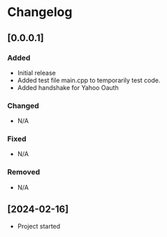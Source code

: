 # Changelog

## [0.0.0.1]

### Added
- Initial release
- Added test file main.cpp to temporarily test code.
- Added handshake for Yahoo Oauth

### Changed
- N/A

### Fixed
- N/A

### Removed
- N/A

## [2024-02-16]
- Project started
